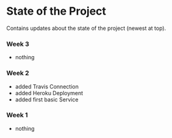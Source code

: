 # State of the Project

Contains updates about the state of the project (newest at top).

### Week 3

- nothing



### Week 2

- added  Travis Connection
- added Heroku Deployment
- added first basic Service

### Week 1

- nothing

